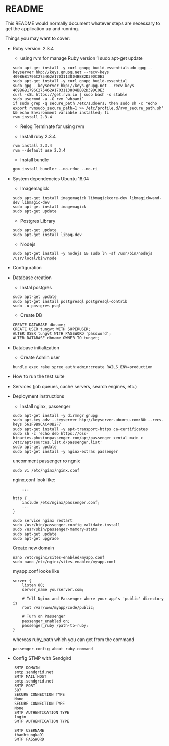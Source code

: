 # README

This README would normally document whatever steps are necessary to get the
application up and running.

Things you may want to cover:

* Ruby version: 2.3.4 
    - using rvm for manage Ruby version  1  sudo apt-get update
    ```
    sudo apt-get install -y curl gnupg build-essentialsudo gpg --keyserver hkp://keys.gnupg.net --recv-keys 409B6B1796C275462A1703113804BB82D39DC0E3
    sudo apt-get install -y curl gnupg build-essential
    sudo gpg --keyserver hkp://keys.gnupg.net --recv-keys 409B6B1796C275462A1703113804BB82D39DC0E3
    curl -sSL https://get.rvm.io | sudo bash -s stable
    sudo usermod -a -G rvm `whoami`
    if sudo grep -q secure_path /etc/sudoers; then sudo sh -c "echo export rvmsudo_secure_path=1 >> /etc/profile.d/rvm_secure_path.sh" && echo Environment variable installed; fi
   rvm install 2.3.4
   ```
   - Relog Terminate for using rvm 

   - Install ruby 2.3.4 
   ```
   rvm install 2.3.4
   rvm --default use 2.3.4
   ```
   - Install bundle
   ``` 
   gem install bundler --no-rdoc --no-ri
   ```

* System dependencies Ubuntu 16.04 
    - Imagemagick 
    ```
    sudo apt-get install imagemagick libmagickcore-dev libmagickwand-dev libmagic-dev
    sudo apt-get install imagemagick
    sudo apt-get update
    ```
    - Postgres Library
    ```
    sudo apt-get update
    sudo apt-get install libpq-dev
    ```
    - Nodejs 
    ```
    sudo apt-get install -y nodejs && sudo ln -sf /usr/bin/nodejs /usr/local/bin/node
    ```
    
* Configuration

* Database creation
    - Instal postgres 
    ```
    sudo apt-get update
    sudo apt-get install postgresql postgresql-contrib
    sudo -u postgres psql
    ```
    - Create DB 
    ```
    CREATE DATABASE dbname;
    CREATE USER tungvt WITH SUPERUSER;
    ALTER USER tungvt WITH PASSWORD 'password';
    ALTER DATABASE dbname OWNER TO tungvt;
    ```

* Database initialization
    - Create Admin user 
    ```
    bundle exec rake spree_auth:admin:create RAILS_ENV=production
    ```

* How to run the test suite

* Services (job queues, cache servers, search engines, etc.)

* Deployment instructions
    - Install nginx, passenger 
    ```
    sudo apt-get install -y dirmngr gnupg
    sudo apt-key adv --keyserver hkp://keyserver.ubuntu.com:80 --recv-keys 561F9B9CAC40B2F7
    sudo apt-get install -y apt-transport-https ca-certificates
    sudo sh -c 'echo deb https://oss-binaries.phusionpassenger.com/apt/passenger xenial main > /etc/apt/sources.list.d/passenger.list'
    sudo apt-get update
    sudo apt-get install -y nginx-extras passenger
    ```
    uncomment passenger ro ngnix 
    ```
    sudo vi /etc/nginx/nginx.conf
    
    ```
    nginx.conf look like: 

    ```
        ...

    http {
        include /etc/nginx/passenger.conf;
        ...
    }
    ```
    ```
    sudo service nginx restart
    sudo /usr/bin/passenger-config validate-install
    sudo /usr/sbin/passenger-memory-stats
    sudo apt-get update
    sudo apt-get upgrade
    ```

    Create new domain 

    ```
    nano /etc/nginx/sites-enabled/myapp.conf 
    sudo nano /etc/nginx/sites-enabled/myapp.conf 
    ```

    myapp.conf looke like

    ```
    server {
        listen 80;
        server_name yourserver.com;

        # Tell Nginx and Passenger where your app's 'public' directory is
        root /var/www/myapp/code/public;

        # Turn on Passenger
        passenger_enabled on;
        passenger_ruby /path-to-ruby;
    }
    ```

    whereas ruby_path which you can get from the command 
    ```
    passenger-config about ruby-command
    ```

* Config STMP with Sendgird 
```
    SMTP DOMAIN 
    smtp.sendgrid.net
    SMTP MAIL HOST 
    smtp.sendgrid.net
    SMTP PORT 
    587
    SECURE CONNECTION TYPE
    None
    SECURE CONNECTION TYPE
    None
    SMTP AUTHENTICATION TYPE
    login
    SMTP AUTHENTICATION TYPE

    SMTP USERNAME 
    thanhtungka91
    SMTP PASSWORD
```